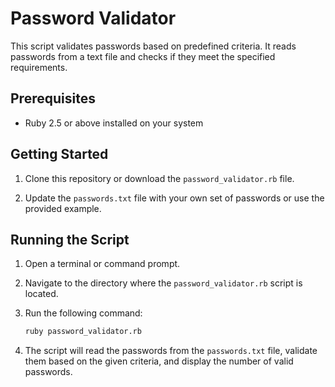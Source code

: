 # Password Validator

This script validates passwords based on predefined criteria. It reads passwords from a text file and checks if they meet the specified requirements.

## Prerequisites

- Ruby 2.5 or above installed on your system

## Getting Started

1. Clone this repository or download the `password_validator.rb` file.

2. Update the `passwords.txt` file with your own set of passwords or use the provided example.

## Running the Script

1. Open a terminal or command prompt.

2. Navigate to the directory where the `password_validator.rb` script is located.

3. Run the following command:

   ```bash
   ruby password_validator.rb
   ```

4. The script will read the passwords from the `passwords.txt` file, validate them based on the given criteria, and display the number of valid passwords.
